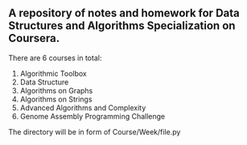 ## A repository of notes and homework for Data Structures and Algorithms Specialization on Coursera.

There are 6 courses in total:
1. Algorithmic Toolbox
2. Data Structure
3. Algorithms on Graphs
4. Algorithms on Strings
5. Advanced Algorithms and Complexity
6. Genome Assembly Programming Challenge

The directory will be in form of Course/Week/file.py